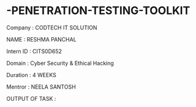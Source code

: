 # -PENETRATION-TESTING-TOOLKIT

Company : CODTECH IT SOLUTION

NAME : RESHMA PANCHAL

Intern ID : CITS0D652

Domain : Cyber Security & Ethical Hacking

Duration : 4 WEEKS

Mentror : NEELA SANTOSH

OUTPUT OF TASK : 

